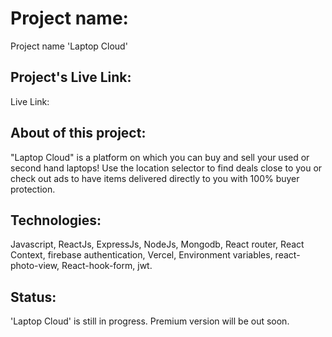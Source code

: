 # Project name:

Project name 'Laptop Cloud'

## Project's Live Link:

Live Link:

## About of this project:

"Laptop Cloud" is a platform on which you can buy and sell your used or second hand laptops! Use the location selector to find deals close to you or check out ads to have items delivered directly to you with 100% buyer protection.

## Technologies:

Javascript, ReactJs, ExpressJs, NodeJs, Mongodb, React router, React Context, firebase authentication, Vercel, Environment variables, react-photo-view, React-hook-form, jwt.

## Status:

'Laptop Cloud' is still in progress. Premium version will be out soon.
